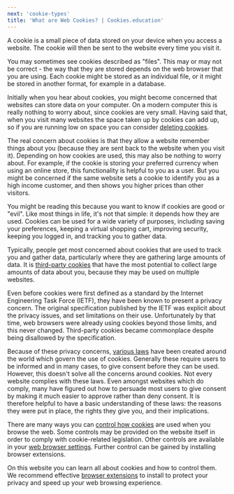 ```yaml
---
next: 'cookie-types'
title: 'What are Web Cookies? | Cookies.education'
---
```


A cookie is a small piece of data stored on your device when you access a website. The cookie will then be sent to the website every time you visit it.

You may sometimes see cookies described as "files". This may or may not be correct - the way that they are stored depends on the web browser that you are using. Each cookie might be stored as an individual file, or it might be stored in another format, for example in a database.

Initially when you hear about cookies, you might become concerned that websites can store data on your computer. On a modern computer this is really nothing to worry about, since cookies are very small. Having said that, when you visit many websites the space taken up by cookies can add up, so if you are running low on space you can consider [deleting cookies](./browser-settings.md).

The real concern about cookies is that they allow a website remember things about you (because they are sent back to the website when you visit it). Depending on how cookies are used, this may also be nothing to worry about. For example, if the cookie is storing your preferred currency when using an online store, this functionality is helpful to you as a user. But you might be concerned if the same website sets a cookie to identify you as a high income customer, and then shows you higher prices than other visitors.

You might be reading this because you want to know if cookies are good or "evil". Like most things in life, it's not that simple: it depends how they are used. Cookies can be used for a wide variety of purposes, including saving your preferences, keeping a virtual shopping cart, improving security, keeping you logged in, and tracking you to gather data.

Typically, people get most concerned about cookies that are used to track you and gather data, particularly where they are gathering large amounts of data. It is [third-party cookies](./third-party-cookies.md) that have the most potential to collect large amounts of data about you, because they may be used on multiple websites.

Even before cookies were first defined as a standard by the Internet Engineering Task Force (IETF), they have been known to present a privacy concern. The original specification published by the IETF was explicit about the privacy issues, and set limitations on their use. Unfortunately by that time, web browsers were already using cookies beyond those limits, and this never changed. Third-party cookies became commonplace despite being disallowed by the specification.

Because of these privacy concerns, [various laws](cookie-rights.md) have been created around the world which govern the use of cookies. Generally these require users to be informed and in many cases, to give consent before they can be used. However, this doesn't solve all the concerns around cookies. Not every website complies with these laws. Even amongst websites which do comply, many have figured out how to persuade most users to give consent by making it much easier to approve rather than deny consent. It is therefore helpful to have a basic understanding of these laws:  the reasons they were put in place, the rights they give you, and their implications.

There are many ways you can [control how cookies](./controlling-cookies.md) are used when you browse the web. Some controls may be provided on the website itself in order to comply with cookie-related legislation. Other controls are available in your [web browser settings](./browser-settings.md). Further control can be gained by installing browser extensions.

On this website you can learn all about cookies and how to control them. We recommend effective [browser extensions](./browser-extensions.md) to install to protect your privacy and speed up your web browsing experience.
